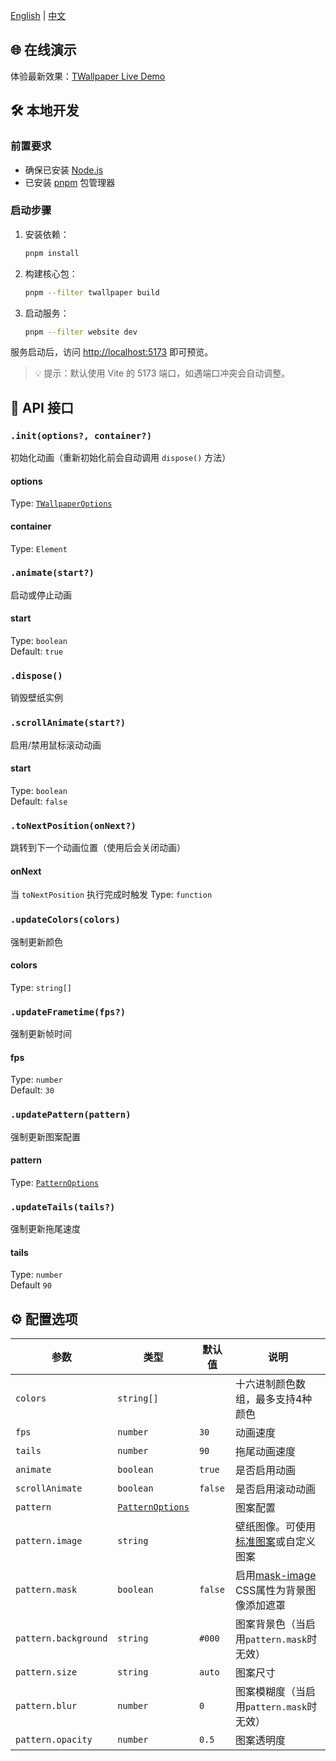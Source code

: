 [English](README.md) | [中文](README.zh-CN.md)

## 🌐 在线演示

体验最新效果：[TWallpaper Live Demo](https://tiancixiong.github.io/twallpaper/)



## 🛠️ 本地开发

### 前置要求
- 确保已安装 [Node.js](https://nodejs.org/)
- 已安装 [pnpm](https://pnpm.io/) 包管理器

### 启动步骤
1. 安装依赖：
   ```bash
   pnpm install
   ```

2. 构建核心包：

   ```bash
   pnpm --filter twallpaper build
   ```

3. 启动服务：

   ```bash
   pnpm --filter website dev
   ```

服务启动后，访问 [http://localhost:5173](http://localhost:5173/) 即可预览。

> 💡 提示：默认使用 Vite 的 5173 端口，如遇端口冲突会自动调整。



## 📡 API 接口

### `.init(options?, container?)`

初始化动画（重新初始化前会自动调用 `dispose()` 方法）

#### options

Type: [`TWallpaperOptions`](https://github.com/crashmax-dev/twallpaper/blob/master/packages/twallpaper/src/types.ts#L21-L28)

#### container

Type: `Element`

### `.animate(start?)`

启动或停止动画

#### start

Type: `boolean`\
Default: `true`

### `.dispose()`

销毁壁纸实例

### `.scrollAnimate(start?)`

启用/禁用鼠标滚动动画

#### start

Type: `boolean`\
Default: `false`

### `.toNextPosition(onNext?)`

跳转到下一个动画位置（使用后会关闭动画）

#### onNext

当 `toNextPosition` 执行完成时触发
Type: `function`

### `.updateColors(colors)`

强制更新颜色

#### colors

Type: `string[]`

### `.updateFrametime(fps?)`

强制更新帧时间

#### fps

Type: `number`\
Default: `30`

### `.updatePattern(pattern)`

强制更新图案配置

#### pattern

Type: [`PatternOptions`](https://github.com/crashmax-dev/twallpaper/blob/master/packages/twallpaper/src/types.ts#L12-L19)

### `.updateTails(tails?)`

强制更新拖尾速度

#### tails

Type: `number`\
Default `90`



## ⚙️ 配置选项

| 参数                 | 类型                  | 默认值  | 说明                                          |
| -------------------- | --------------------- | ------- | --------------------------------------------- |
| `colors`             | `string[]`            |         | 十六进制颜色数组，最多支持4种颜色             |
| `fps`                | `number`              | `30`    | 动画速度                                      |
| `tails`              | `number`              | `90`    | 拖尾动画速度                                  |
| `animate`            | `boolean`             | `true`  | 是否启用动画                                  |
| `scrollAnimate`      | `boolean`             | `false` | 是否启用滚动动画                              |
| `pattern`            | [`PatternOptions`][1] |         | 图案配置                                      |
| `pattern.image`      | `string`              |         | 壁纸图像。可使用[标准图案][2]或自定义图案     |
| `pattern.mask`       | `boolean`             | `false` | 启用[mask-image][3] CSS属性为背景图像添加遮罩 |
| `pattern.background` | `string`              | `#000`  | 图案背景色（当启用`pattern.mask`时无效）      |
| `pattern.size`       | `string`              | `auto`  | 图案尺寸                                      |
| `pattern.blur`       | `number`              | `0`     | 图案模糊度（当启用`pattern.mask`时无效）      |
| `pattern.opacity`    | `number`              | `0.5`   | 图案透明度                                    |

[1]: https://github.com/tiancixiong/twallpaper/blob/master/packages/twallpaper/src/types.ts#L12-L19
[2]: https://github.com/tiancixiong/twallpaper/tree/master/website/public/patterns
[3]: https://developer.mozilla.org/zh-CN/docs/Web/CSS/mask-image


